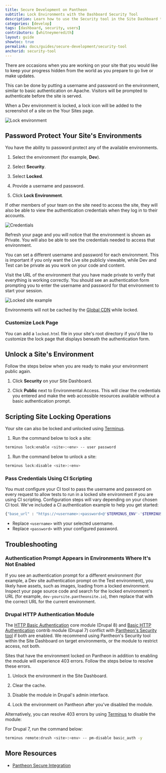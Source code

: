 ```yaml
---
title: Secure Development on Pantheon
subtitle: Lock Environments with the Dashboard Security Tool
description: Learn how to use the Security tool in the Site Dashboard to keep your work hidden from the public for Drupal or WordPress site development.
categories: [develop]
tags: [dashboard, security, users]
contributors: [whitneymeredith]
layout: guide
showtoc: true
permalink: docs/guides/secure-development/security-tool
anchorid: security-tool
---
```


There are occasions when you are working on your site that you would like to keep your progress hidden from the world as you prepare to go live or make updates.

This can be done by putting a username and password on the environment, similar to basic authentication on Apache. Visitors will be prompted to authenticate before the site is served.

<Alert title="Note" type="info">

When a Dev environment is locked, a lock icon will be added to the screenshot of a site on the Your Sites page.

</Alert>

![Lock environment](..//../../images/dashboard/lock-environment.png)

## Password Protect Your Site's Environments

You have the ability to password protect any of the available environments.

1. Select the environment (for example, <span class="glyphicon glyphicon-wrench"></span> **Dev**).

1. Select <span class="glyphicon glyphicon-keys"></span> **Security**.

1. Select **Locked**.

1. Provide a username and password.

1. Click **Lock Environment**.

If other members of your team on the site need to access the site, they will also be able to view the authentication credentials when they log in to their accounts.

![Credentials](../../../images/dashboard/environment-access.png)

Refresh your page and you will notice that the environment is shown as Private. You will also be able to see the credentials needed to access that environment.

You can set a different username and password for each environment. This is important if you only want the Live site publicly viewable, while Dev and Test can be private as you work on your code and content.

Visit the URL of the environment that you have made private to verify that everything is working correctly. You should see an authentication form prompting you to enter the username and password for that environment to start your session.

![Locked site example](../../../images/auth-required.png)

<Alert title="Note" type="info">

Environments will not be cached by the [Global CDN](/global-cdn) while locked.

</Alert>

### Customize Lock Page

You can add a `locked.html` file in your site's root directory if you'd like to customize the lock page that displays beneath the authentication form. 

## Unlock a Site's Environment

Follow the steps below when you are ready to make your environment public again. 

1. Click **Security** on your Site Dashboard. 

1. Click **Public** next to Environmental Access. This will clear the credentials you entered and make the web accessible resources available without a basic authentication prompt.

## Scripting Site Locking Operations

Your site can also be locked and unlocked using [Terminus](/terminus).

1. Run the command below to lock a site:

  ```bash
  terminus lock:enable <site>:<env> -- user password
  ```

1. Run the command below to unlock a site:

  ```bash
  terminus lock:disable <site>:<env>
  ```

### Pass Credentials Using CI Scripting 

You must configure your CI tool to pass the username and password on every request to allow tests to run in a locked site environment if you are using CI scripting.  Configuration steps will vary depending on your chosen CI tool. We've included a CI authentication example to help you get started:

```bash
{"base_url" : "https://<username>:<password>@'$TERMINUS_ENV'-'$TERMINUS_SITE'.pantheonsite.io/"}
```
  * Replace `<username>` with your selected username.
  * Replace `<password>` with your configured password.

## Troubleshooting

### Authentication Prompt Appears in Environments Where It's Not Enabled

If you see an authentication prompt for a different environment (for example, a Dev site authentication prompt on the Test environment), you likely have assets, such as images, loading from a locked environment. Inspect your page source code and search for the locked environment's URL (for example, `dev-yoursite.pantheonsite.io`), then replace that with the correct URL for the current environment.

### Drupal HTTP Authentication Module

The [HTTP Basic Authentication](https://www.drupal.org/docs/8/core/modules/basic_auth) core module (Drupal 8) and [Basic HTTP Authentication](https://www.drupal.org/project/basic_auth) contrib module (Drupal 7) conflict with [Pantheon's Security tool](/guides/secure-development/security-tool) if both are enabled. We recommend using Pantheon's Security tool within the Site Dashboard on target environments, or the module to restrict access, not both.

Sites that have the environment locked on Pantheon in addition to enabling the module will experience 403 errors. Follow the steps below to resolve these errors.

1. Unlock the environment in the Site Dashboard.

1. Clear the cache.

1. Disable the module in Drupal's admin interface. 

1. Lock the environment on Pantheon after you've disabled the module.

Alternatively, you can resolve 403 errors by using [Terminus](/terminus) to disable the module:

For Drupal 7, run the command below:

```bash
terminus remote:drush <site>:<env> -- pm-disable basic_auth -y
```

## More Resources

- [Pantheon Secure Integration](/guides/secure-development/secure-integration)